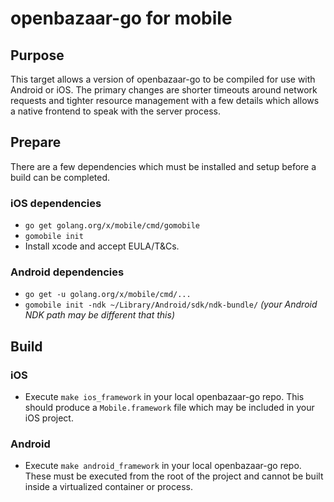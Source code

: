 # openbazaar-go for mobile
## Purpose
This target allows a version of openbazaar-go to be compiled for use with Android or iOS. The primary changes are shorter timeouts around network requests and tighter resource management with a few details which allows a native frontend to speak with the server process.

## Prepare
There are a few dependencies which must be installed and setup before a build can be completed.

### iOS dependencies

- `go get golang.org/x/mobile/cmd/gomobile`
- `gomobile init`
- Install xcode and accept EULA/T&Cs.

### Android dependencies

- `go get -u golang.org/x/mobile/cmd/...`
- `gomobile init -ndk ~/Library/Android/sdk/ndk-bundle/` *(your Android NDK path may be different that this)*

## Build

### iOS 

- Execute `make ios_framework` in your local openbazaar-go repo. This should produce a `Mobile.framework` file which may be included in your iOS project.

### Android

- Execute `make android_framework` in your local openbazaar-go repo. These must be executed from the root of the project and cannot be built inside a virtualized container or process.
